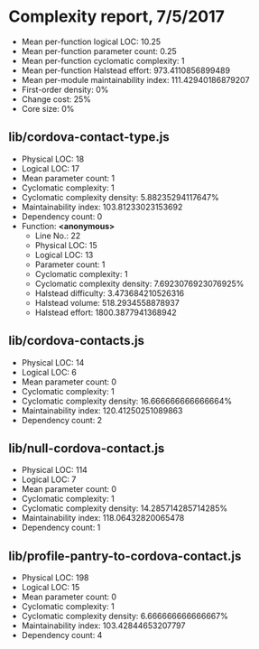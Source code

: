 # Complexity report, 7/5/2017

* Mean per-function logical LOC: 10.25
* Mean per-function parameter count: 0.25
* Mean per-function cyclomatic complexity: 1
* Mean per-function Halstead effort: 973.4110856899489
* Mean per-module maintainability index: 111.42940186879207
* First-order density: 0%
* Change cost: 25%
* Core size: 0%

## lib/cordova-contact-type.js

* Physical LOC: 18
* Logical LOC: 17
* Mean parameter count: 1
* Cyclomatic complexity: 1
* Cyclomatic complexity density: 5.88235294117647%
* Maintainability index: 103.81233023153692
* Dependency count: 0
* Function: **&lt;anonymous>**
    * Line No.: 22
    * Physical LOC: 15
    * Logical LOC: 13
    * Parameter count: 1
    * Cyclomatic complexity: 1
    * Cyclomatic complexity density: 7.6923076923076925%
    * Halstead difficulty: 3.473684210526316
    * Halstead volume: 518.2934558878937
    * Halstead effort: 1800.3877941368942

## lib/cordova-contacts.js

* Physical LOC: 14
* Logical LOC: 6
* Mean parameter count: 0
* Cyclomatic complexity: 1
* Cyclomatic complexity density: 16.666666666666664%
* Maintainability index: 120.41250251089863
* Dependency count: 2

## lib/null-cordova-contact.js

* Physical LOC: 114
* Logical LOC: 7
* Mean parameter count: 0
* Cyclomatic complexity: 1
* Cyclomatic complexity density: 14.285714285714285%
* Maintainability index: 118.06432820065478
* Dependency count: 1

## lib/profile-pantry-to-cordova-contact.js

* Physical LOC: 198
* Logical LOC: 15
* Mean parameter count: 0
* Cyclomatic complexity: 1
* Cyclomatic complexity density: 6.666666666666667%
* Maintainability index: 103.42844653207797
* Dependency count: 4


